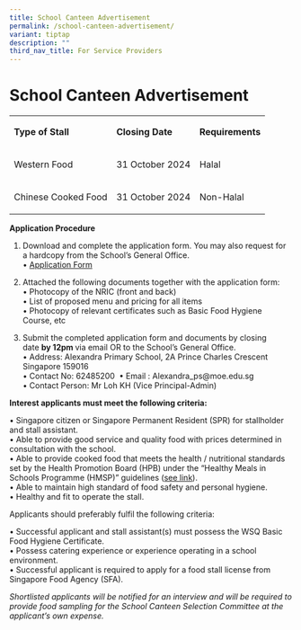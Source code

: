 ```yaml
---
title: School Canteen Advertisement
permalink: /school-canteen-advertisement/
variant: tiptap
description: ""
third_nav_title: For Service Providers
---
```

<h1>School Canteen Advertisement</h1>
<p></p>
<table style="minWidth: 75px">
<colgroup>
<col>
<col>
<col>
</colgroup>
<tbody>
<tr>
<td rowspan="1" colspan="1">
<p><strong>Type of Stall</strong>
</p>
</td>
<td rowspan="1" colspan="1">
<p><strong>Closing Date</strong>
</p>
</td>
<td rowspan="1" colspan="1">
<p><strong>Requirements</strong>
</p>
</td>
</tr>
<tr>
<td rowspan="1" colspan="1">
<p>Western Food</p>
</td>
<td rowspan="1" colspan="1">
<p>31 October 2024</p>
</td>
<td rowspan="1" colspan="1">
<p>Halal</p>
</td>
</tr>
<tr>
<td rowspan="1" colspan="1">
<p>Chinese Cooked Food</p>
</td>
<td rowspan="1" colspan="1">
<p>31 October 2024</p>
</td>
<td rowspan="1" colspan="1">
<p>Non-Halal</p>
</td>
</tr>
</tbody>
</table>
<p></p>
<p><strong>Application Procedure</strong>
</p>
<ol data-tight="true" class="tight">
<li>
<p>Download and complete the application form. You may also request for a
hardcopy from the School’s General Office.
<br>•&nbsp;<a href="https://schadmsvc.moe.gov.sg/files/appexistingsch.pdf" rel="noopener noreferrer nofollow" target="_blank">Application Form</a>
</p>
</li>
<li>
<p>Attached the following documents together with the application form:
<br>• Photocopy of the NRIC (front and back)
<br>• List of proposed menu and pricing for all items
<br>• Photocopy of relevant certificates such as Basic Food Hygiene Course,
etc</p>
</li>
<li>
<p>Submit the completed application form and documents by closing date&nbsp;<strong>by 12pm&nbsp;</strong>via
email OR to the School’s General Office.
<br>• Address: Alexandra Primary School, 2A Prince Charles Crescent Singapore
159016
<br>• Contact No: 62485200&nbsp; • Email : <a rel="noopener noreferrer nofollow" target="_blank">Alexandra_ps@moe.edu.sg</a>
<br>• Contact Person: Mr Loh KH (Vice Principal-Admin)</p>
</li>
</ol>
<p><strong>Interest applicants must meet the following criteria:</strong>
</p>
<p>• Singapore citizen or Singapore Permanent Resident (SPR) for stallholder
and stall assistant.
<br>• Able to provide good service and quality food with prices determined
in consultation with the school.
<br>• Able to provide cooked food that meets the health / nutritional standards
set by the Health Promotion Board (HPB) under the “Healthy Meals in Schools
Programme (HMSP)” guidelines (<a href="https://www.hpb.gov.sg/schools/school-programmes/healthy-meals-in-schools-programme" rel="noopener noreferrer nofollow" target="_blank">see link</a>).
<br>• Able to maintain high standard of food safety and personal hygiene.
<br>• Healthy and fit to operate the stall.</p>
<p>Applicants should preferably fulfil the following criteria:</p>
<p>• Successful applicant and stall assistant(s) must possess the WSQ Basic
Food Hygiene Certificate.
<br>• Possess catering experience or experience operating in a school environment.
<br>• Successful applicant is required to apply for a food stall license from
Singapore Food Agency (SFA).</p>
<p><em>Shortlisted applicants will be notified for an interview and will be required to provide food sampling for the School Canteen Selection Committee at the applicant’s own expense.</em>
</p>